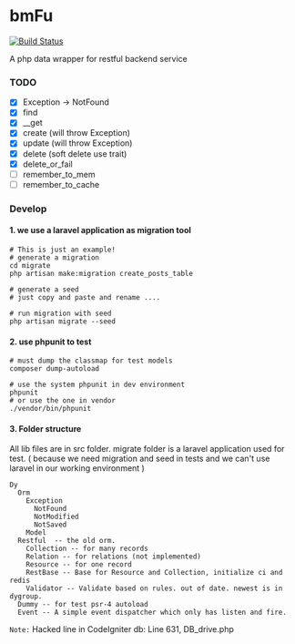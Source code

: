 # bmFu

[![Build Status](https://travis-ci.org/dyweb/bmFu.svg)](https://travis-ci.org/dyweb/bmFu)

A php data wrapper for restful backend service

### TODO
- [x] Exception -> NotFound
- [x] find
- [x] __get
- [x] create (will throw Exception)
- [x] update (will throw Exception)
- [x] delete (soft delete use trait)
- [x] delete_or_fail
- [ ] remember_to_mem
- [ ] remember_to_cache

### Develop

#### 1. we use a laravel application as migration tool

````
# This is just an example!
# generate a migration
cd migrate
php artisan make:migration create_posts_table

# generate a seed
# just copy and paste and rename ....

# run migration with seed
php artisan migrate --seed
````

#### 2. use phpunit to test

````
# must dump the classmap for test models
composer dump-autoload

# use the system phpunit in dev environment
phpunit
# or use the one in vendor
./vendor/bin/phpunit
````

#### 3. Folder structure

All lib files are in src folder. migrate folder is a laravel application used
for test. ( because we need migration and seed in tests and we can't use laravel
in our working environment )
````
Dy
  Orm
    Exception
      NotFound
      NotModified
      NotSaved
    Model
  Restful  -- the old orm.
    Collection -- for many records
    Relation -- for relations (not implemented)
    Resource -- for one record
    RestBase -- Base for Resource and Collection, initialize ci and redis
    Validator -- Validate based on rules. out of date. newest is in dygroup.
  Dummy -- for test psr-4 autoload
  Event -- A simple event dispatcher which only has listen and fire.
````

``Note:`` Hacked line in CodeIgniter db: Line 631, DB_drive.php
    